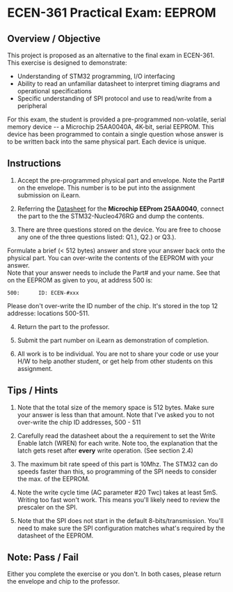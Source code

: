 # ECEN-361 Practical Exam:  EEPROM

## Overview / Objective
This project is proposed as an alternative to the final exam in ECEN-361.  This exercise is designed to demonstrate:

* Understanding of STM32 programming, I/O interfacing
* Ability to read an unfamiliar datasheet to interpret timing diagrams and operational specifications
* Specific understanding of SPI protocol and use to read/write from a peripheral


For this exam, the student is provided a pre-programmed non-volatile, serial memory device -- a Microchip 25AA0040A, 4K-bit, serial EEPROM.  This device has been programmed to contain a single question whose answer is to be written back into the same physical part.  Each device is unique.

## Instructions

1. Accept the pre-programmed physical part and envelope.  Note the Part# on the envelope.  This number is to be put into the assignment submission on iLearn.

2. Referring the [Datasheet](./media/Microchip-EEProm-25AA040A.pdf) for the  **Microchip EEProm 25AA0040**, connect the part to the the STM32-Nucleo476RG and dump the contents. 

3. There are three questions stored on the device.  You are free to choose any one of the three questions listed: Q1.), Q2.) or Q3.).

Formulate a brief (< 512 bytes) answer and store your answer back onto the physical part.  You can over-write the contents of the EEPROM with your answer. <br> Note that your answer needs to  include the Part# and your name.  See that on the EEPROM as given to you, at address 500 is:
```
500:      ID: ECEN-#xxx 
```
Please don't over-write the ID number of the chip. It's stored in the top 12 addresse: locations 500-511.

4. Return the part to the professor.  

5. Submit the part number on iLearn as demonstration of completion.

6. All work is to be individual.  You are not to share your code or use your H/W to help another student, or get help from other students on this assignment.

## Tips / Hints

1. Note that the total size of the memory space is 512 bytes.  Make sure your answer is less than that amount.  Note that I've asked you to not over-write the chip ID addresses, 500 - 511

2. Carefully read the datasheet about the a requirement to set the Write Enable latch (WREN) for each write.  Note too, the explanation that the latch gets reset after **every** write operation.  (See section 2.4)

3. The maximum bit rate speed of this part is 10Mhz.  The STM32 can do speeds faster than this, so programming of the SPI needs to consider the max. of the EEPROM.

4.  Note the write cycle time  (AC parameter #20 Twc) takes at least 5mS.  Writing too fast won't work.  This means you'll likely need to review the prescaler on the SPI.

5. Note that the SPI does not start in the default 8-bits/transmission.  You'll need to make sure the SPI configuration matches what's required by the datasheet of the EEPROM.

## Note:  Pass / Fail
Either you complete the exercise or you don't.   In both cases, please return the envelope and chip to the professor.


